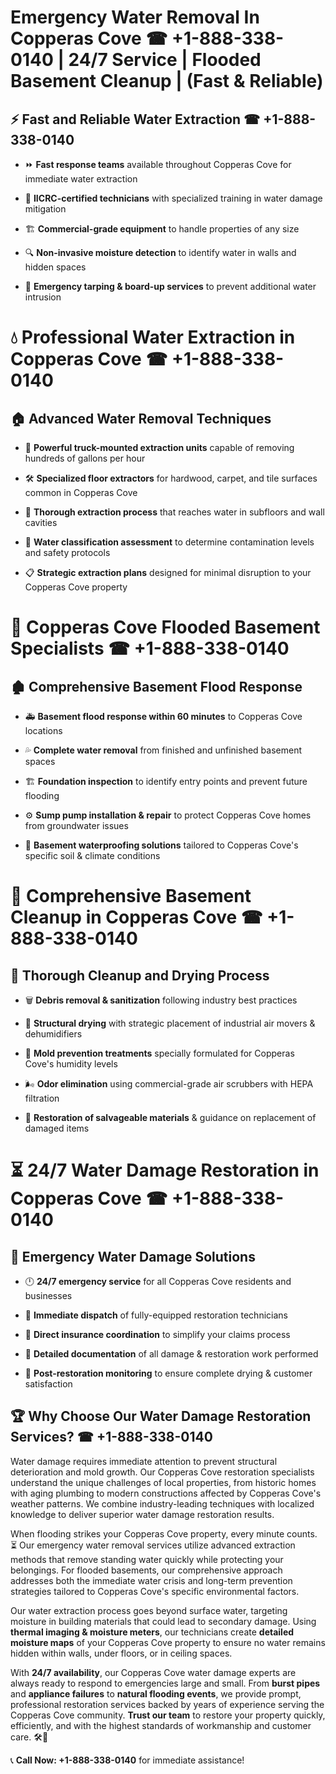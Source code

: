 # Emergency Water Removal In Copperas Cove ☎ +1-888-338-0140 | 24/7 Service | Flooded Basement Cleanup | (Fast & Reliable)  

## ⚡ Fast and Reliable Water Extraction ☎ +1-888-338-0140  
- ⏩ **Fast response teams** available throughout Copperas Cove for immediate water extraction  
- 🏅 **IICRC-certified technicians** with specialized training in water damage mitigation  
- 🏗️ **Commercial-grade equipment** to handle properties of any size  
- 🔍 **Non-invasive moisture detection** to identify water in walls and hidden spaces  
- 🛑 **Emergency tarping & board-up services** to prevent additional water intrusion  

# 💧 Professional Water Extraction in Copperas Cove ☎ +1-888-338-0140  

## 🏠 Advanced Water Removal Techniques  
- 🚛 **Powerful truck-mounted extraction units** capable of removing hundreds of gallons per hour  
- 🛠️ **Specialized floor extractors** for hardwood, carpet, and tile surfaces common in Copperas Cove  
- 📏 **Thorough extraction process** that reaches water in subfloors and wall cavities  
- 🧪 **Water classification assessment** to determine contamination levels and safety protocols  
- 📋 **Strategic extraction plans** designed for minimal disruption to your Copperas Cove property  

# 🌊 Copperas Cove Flooded Basement Specialists ☎ +1-888-338-0140  

## 🏚️ Comprehensive Basement Flood Response  
- 🚑 **Basement flood response within 60 minutes** to Copperas Cove locations  
- 💦 **Complete water removal** from finished and unfinished basement spaces  
- 🏗️ **Foundation inspection** to identify entry points and prevent future flooding  
- ⚙️ **Sump pump installation & repair** to protect Copperas Cove homes from groundwater issues  
- 🌱 **Basement waterproofing solutions** tailored to Copperas Cove's specific soil & climate conditions  

# 🧹 Comprehensive Basement Cleanup in Copperas Cove ☎ +1-888-338-0140  

## 🔄 Thorough Cleanup and Drying Process  
- 🗑️ **Debris removal & sanitization** following industry best practices  
- 💨 **Structural drying** with strategic placement of industrial air movers & dehumidifiers  
- 🦠 **Mold prevention treatments** specially formulated for Copperas Cove's humidity levels  
- 🌬️ **Odor elimination** using commercial-grade air scrubbers with HEPA filtration  
- 🔧 **Restoration of salvageable materials** & guidance on replacement of damaged items  

# ⏳ 24/7 Water Damage Restoration in Copperas Cove ☎ +1-888-338-0140  

## 🚀 Emergency Water Damage Solutions  
- 🕛 **24/7 emergency service** for all Copperas Cove residents and businesses  
- 🚒 **Immediate dispatch** of fully-equipped restoration technicians  
- 🏦 **Direct insurance coordination** to simplify your claims process  
- 📜 **Detailed documentation** of all damage & restoration work performed  
- 🔎 **Post-restoration monitoring** to ensure complete drying & customer satisfaction  

## 🏆 Why Choose Our Water Damage Restoration Services? ☎ +1-888-338-0140  
Water damage requires immediate attention to prevent structural deterioration and mold growth. Our Copperas Cove restoration specialists understand the unique challenges of local properties, from historic homes with aging plumbing to modern constructions affected by Copperas Cove's weather patterns. We combine industry-leading techniques with localized knowledge to deliver superior water damage restoration results.  

When flooding strikes your Copperas Cove property, every minute counts. ⏳ Our emergency water removal services utilize advanced extraction methods that remove standing water quickly while protecting your belongings. For flooded basements, our comprehensive approach addresses both the immediate water crisis and long-term prevention strategies tailored to Copperas Cove's specific environmental factors.  

Our water extraction process goes beyond surface water, targeting moisture in building materials that could lead to secondary damage. Using **thermal imaging & moisture meters**, our technicians create **detailed moisture maps** of your Copperas Cove property to ensure no water remains hidden within walls, under floors, or in ceiling spaces.  

With **24/7 availability**, our Copperas Cove water damage experts are always ready to respond to emergencies large and small. From **burst pipes** and **appliance failures** to **natural flooding events**, we provide prompt, professional restoration services backed by years of experience serving the Copperas Cove community. **Trust our team** to restore your property quickly, efficiently, and with the highest standards of workmanship and customer care. 🛠️💪  

📞 **Call Now: +1-888-338-0140** for immediate assistance!